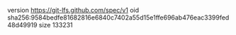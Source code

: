 version https://git-lfs.github.com/spec/v1
oid sha256:9584bedfe81682816e6840c7402a55d15e1ffe696ab476eac3399fed48d49919
size 133231
